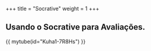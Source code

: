 +++
title = "Socrative"
weight = 1
+++

## Usando o Socrative para Avaliações.
{{ mytube(id="Kuha1-7R8Hs") }}